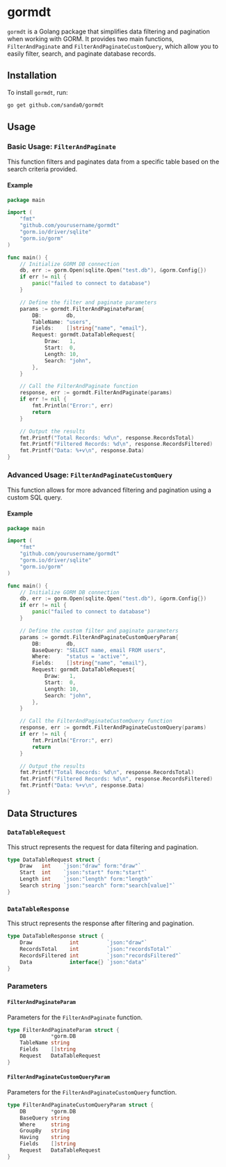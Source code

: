 # gormdt

`gormdt` is a Golang package that simplifies data filtering and pagination when working with GORM. It provides two main functions, `FilterAndPaginate` and `FilterAndPaginateCustomQuery`, which allow you to easily filter, search, and paginate database records.

## Installation

To install `gormdt`, run:

```bash
go get github.com/sanda0/gormdt
```

## Usage

### Basic Usage: `FilterAndPaginate`

This function filters and paginates data from a specific table based on the search criteria provided. 

#### Example

```go
package main

import (
	"fmt"
	"github.com/yourusername/gormdt"
	"gorm.io/driver/sqlite"
	"gorm.io/gorm"
)

func main() {
	// Initialize GORM DB connection
	db, err := gorm.Open(sqlite.Open("test.db"), &gorm.Config{})
	if err != nil {
		panic("failed to connect to database")
	}

	// Define the filter and paginate parameters
	params := gormdt.FilterAndPaginateParam{
		DB:        db,
		TableName: "users",
		Fields:    []string{"name", "email"},
		Request: gormdt.DataTableRequest{
			Draw:   1,
			Start:  0,
			Length: 10,
			Search: "john",
		},
	}

	// Call the FilterAndPaginate function
	response, err := gormdt.FilterAndPaginate(params)
	if err != nil {
		fmt.Println("Error:", err)
		return
	}

	// Output the results
	fmt.Printf("Total Records: %d\n", response.RecordsTotal)
	fmt.Printf("Filtered Records: %d\n", response.RecordsFiltered)
	fmt.Printf("Data: %+v\n", response.Data)
}
```

### Advanced Usage: `FilterAndPaginateCustomQuery`

This function allows for more advanced filtering and pagination using a custom SQL query.

#### Example

```go
package main

import (
	"fmt"
	"github.com/yourusername/gormdt"
	"gorm.io/driver/sqlite"
	"gorm.io/gorm"
)

func main() {
	// Initialize GORM DB connection
	db, err := gorm.Open(sqlite.Open("test.db"), &gorm.Config{})
	if err != nil {
		panic("failed to connect to database")
	}

	// Define the custom filter and paginate parameters
	params := gormdt.FilterAndPaginateCustomQueryParam{
		DB:        db,
		BaseQuery: "SELECT name, email FROM users",
		Where:     "status = 'active'",
		Fields:    []string{"name", "email"},
		Request: gormdt.DataTableRequest{
			Draw:   1,
			Start:  0,
			Length: 10,
			Search: "john",
		},
	}

	// Call the FilterAndPaginateCustomQuery function
	response, err := gormdt.FilterAndPaginateCustomQuery(params)
	if err != nil {
		fmt.Println("Error:", err)
		return
	}

	// Output the results
	fmt.Printf("Total Records: %d\n", response.RecordsTotal)
	fmt.Printf("Filtered Records: %d\n", response.RecordsFiltered)
	fmt.Printf("Data: %+v\n", response.Data)
}
```

## Data Structures

### `DataTableRequest`

This struct represents the request for data filtering and pagination.

```go
type DataTableRequest struct {
	Draw   int    `json:"draw" form:"draw"`
	Start  int    `json:"start" form:"start"`
	Length int    `json:"length" form:"length"`
	Search string `json:"search" form:"search[value]"`
}
```

### `DataTableResponse`

This struct represents the response after filtering and pagination.

```go
type DataTableResponse struct {
	Draw            int         `json:"draw"`
	RecordsTotal    int         `json:"recordsTotal"`
	RecordsFiltered int         `json:"recordsFiltered"`
	Data            interface{} `json:"data"`
}
```

### Parameters

#### `FilterAndPaginateParam`

Parameters for the `FilterAndPaginate` function.

```go
type FilterAndPaginateParam struct {
	DB        *gorm.DB
	TableName string
	Fields    []string
	Request   DataTableRequest
}
```

#### `FilterAndPaginateCustomQueryParam`

Parameters for the `FilterAndPaginateCustomQuery` function.

```go
type FilterAndPaginateCustomQueryParam struct {
	DB        *gorm.DB
	BaseQuery string
	Where     string
	GroupBy   string
	Having    string
	Fields    []string
	Request   DataTableRequest
}
```
